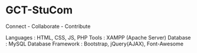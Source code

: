 # GCT-StuCom
Connect - Collaborate - Contribute

  Languages : HTML, CSS, JS, PHP
  Tools     : XAMPP (Apache Server)
  Database  : MySQL Database
  Framework : Bootstrap, jQuery(AJAX), Font-Awesome
